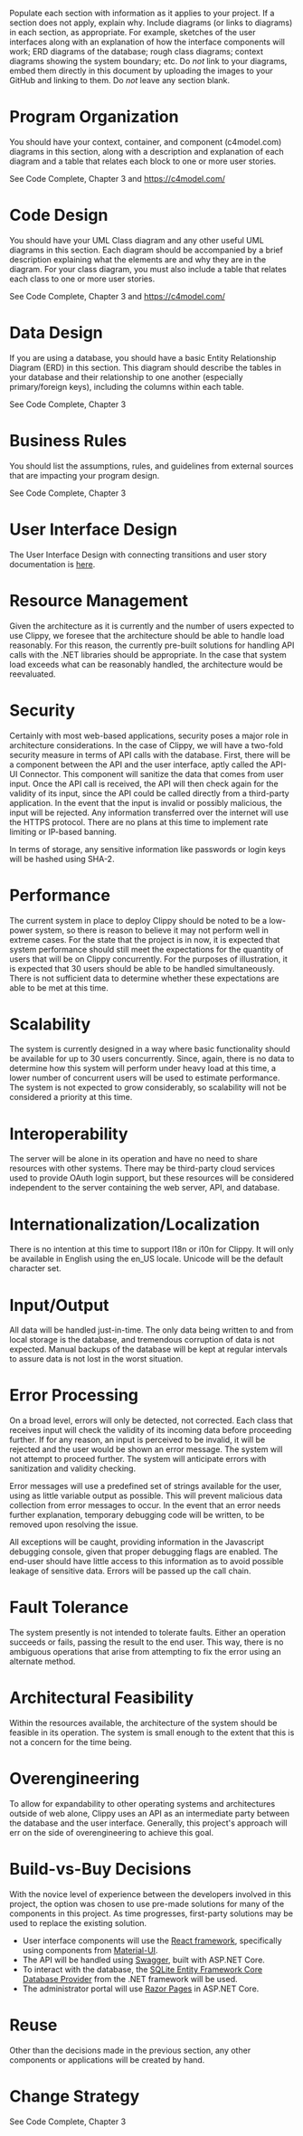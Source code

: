 Populate each section with information as it applies to your project. If a section does not apply, explain why. Include diagrams (or links to diagrams) in each section, as appropriate. For example, sketches of the user interfaces along with an explanation of how the interface components will work; ERD diagrams of the database; rough class diagrams; context diagrams showing the system boundary; etc. Do _not_ link to your diagrams, embed them directly in this document by uploading the images to your GitHub and linking to them. Do _not_ leave any section blank.

# Program Organization

You should have your context, container, and component (c4model.com) diagrams in this section, along with a description and explanation of each diagram and a table that relates each block to one or more user stories.

See Code Complete, Chapter 3 and https://c4model.com/

# Code Design

You should have your UML Class diagram and any other useful UML diagrams in this section. Each diagram should be accompanied by a brief description explaining what the elements are and why they are in the diagram. For your class diagram, you must also include a table that relates each class to one or more user stories.

See Code Complete, Chapter 3 and https://c4model.com/

# Data Design

If you are using a database, you should have a basic Entity Relationship Diagram (ERD) in this section. This diagram should describe the tables in your database and their relationship to one another (especially primary/foreign keys), including the columns within each table.

See Code Complete, Chapter 3

# Business Rules

You should list the assumptions, rules, and guidelines from external sources that are impacting your program design.

See Code Complete, Chapter 3

# User Interface Design

The User Interface Design with connecting transitions and user story documentation is [here](https://www.figma.com/file/IhVm7SrVe4bDZPFF8QcuLI/Clippy-UI-Mockup?node-id=0%3A1).

# Resource Management

Given the architecture as it is currently and the number of users expected to use Clippy, we foresee that the architecture should be able to handle load reasonably. For this reason, the currently pre-built solutions for handling API calls with the .NET libraries should be appropriate. In the case that system load exceeds what can be reasonably handled, the architecture would be reevaluated.

# Security

Certainly with most web-based applications, security poses a major role in architecture considerations. In the case of Clippy, we will have a two-fold security measure in terms of API calls with the database. First, there will be a component between the API and the user interface, aptly called the API-UI Connector. This component will sanitize the data that comes from user input. Once the API call is received, the API will then check again for the validity of its input, since the API could be called directly from a third-party application. In the event that the input is invalid or possibly malicious, the input will be rejected. Any information transferred over the internet will use the HTTPS protocol. There are no plans at this time to implement rate limiting or IP-based banning.

In terms of storage, any sensitive information like passwords or login keys will be hashed using SHA-2.

# Performance

The current system in place to deploy Clippy should be noted to be a low-power system, so there is reason to believe it may not perform well in extreme cases. For the state that the project is in now, it is expected that system performance should still meet the expectations for the quantity of users that will be on Clippy concurrently. For the purposes of illustration, it is expected that 30 users should be able to be handled simultaneously. There is not sufficient data to determine whether these expectations are able to be met at this time.

# Scalability

The system is currently designed in a way where basic functionality should be available for up to 30 users concurrently. Since, again, there is no data to determine how this system will perform under heavy load at this time, a lower number of concurrent users will be used to estimate performance. The system is not expected to grow considerably, so scalability will not be considered a priority at this time.

# Interoperability

The server will be alone in its operation and have no need to share resources with other systems. There may be third-party cloud services used to provide OAuth login support, but these resources will be considered independent to the server containing the web server, API, and database.

# Internationalization/Localization

There is no intention at this time to support l18n or i10n for Clippy. It will only be available in English using the en_US locale. Unicode will be the default character set.

# Input/Output

All data will be handled just-in-time. The only data being written to and from local storage is the database, and tremendous corruption of data is not expected. Manual backups of the database will be kept at regular intervals to assure data is not lost in the worst situation.

# Error Processing

On a broad level, errors will only be detected, not corrected. Each class that receives input will check the validity of its incoming data before proceeding further. If for any reason, an input is perceived to be invalid, it will be rejected and the user would be shown an error message. The system will not attempt to proceed further. The system will anticipate errors with sanitization and validity checking.

Error messages will use a predefined set of strings available for the user, using as little variable output as possible. This will prevent malicious data collection from error messages to occur. In the event that an error needs further explanation, temporary debugging code will be written, to be removed upon resolving the issue.

All exceptions will be caught, providing information in the Javascript debugging console, given that proper debugging flags are enabled. The end-user should have little access to this information as to avoid possible leakage of sensitive data. Errors will be passed up the call chain.

# Fault Tolerance

The system presently is not intended to tolerate faults. Either an operation succeeds or fails, passing the result to the end user. This way, there is no ambiguous operations that arise from attempting to fix the error using an alternate method.

# Architectural Feasibility

Within the resources available, the architecture of the system should be feasible in its operation. The system is small enough to the extent that this is not a concern for the time being.

# Overengineering

To allow for expandability to other operating systems and architectures outside of web alone, Clippy uses an API as an intermediate party between the database and the user interface. Generally, this project's approach will err on the side of overengineering to achieve this goal.

# Build-vs-Buy Decisions

With the novice level of experience between the developers involved in this project, the option was chosen to use pre-made solutions for many of the components in this project. As time progresses, first-party solutions may be used to replace the existing solution.

- User interface components will use the [React framework](https://reactjs.org/), specifically using components from [Material-UI](https://material-ui.com/).
- The API will be handled using [Swagger](https://github.com/domaindrivendev/Swashbuckle.AspNetCore), built with ASP.NET Core.
- To interact with the database, the [SQLite Entity Framework Core Database Provider](https://docs.microsoft.com/en-us/ef/core/providers/sqlite/) from the .NET framework will be used.
- The administrator portal will use [Razor Pages](https://docs.microsoft.com/en-us/aspnet/core/razor-pages/) in ASP.NET Core.

# Reuse

Other than the decisions made in the previous section, any other components or applications will be created by hand.

# Change Strategy

See Code Complete, Chapter 3
